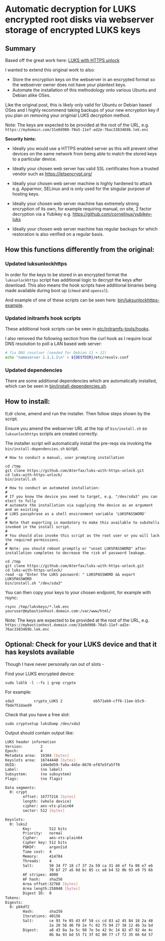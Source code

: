 # Automatic decryption for LUKS encrypted root disks via webserver storage of encrypted LUKS keys

## Summary

Based off the great work here: [LUKS with HTTPS unlock](https://tqdev.com/2023-luks-with-https-unlock)

I wanted to extend this original work to also:

- Store the encryption keys on the webserver in an encrypted format so the webserver owner does not have your plaintext keys.
- Automate the installation of this methodology onto various Ubuntu and Debian alike OSes.

Like the original post, this is likely only valid for Ubuntu or Debian based OSes and I highly recommend taking backups of your new encryption key if you plan on removing your originial LUKS decryption method.

Note: The keys are expected to be provided at the root of the URL, e.g. ``https://mydomain.com/31e0d908-70a5-11ef-ad2e-76ac3383469b.lek.enc``


**Security hints:**

 - Ideally you would use a HTTPS enabled server as this will prevent other devices on the same network from being able to match the stored keys to a particular device.

 - Ideally your chosen web server has valid SSL certificates from a trusted vendor such as https://letsencrypt.org/

 - Ideally your chosen web server machine is highly hardened to attack e.g. Apparmor, SELinux and is only used for the singular purpose of hosting keys.

 - Ideally your chosen web server machine has extremely strong encryption of its own, for example requiring manual, on site, 2 factor decryption via a Yubikey e.g. https://github.com/cornelinux/yubikey-luks

- Ideally your chosen web server machine has regular backups for which restoration is also verified on a regular basis.

## How this functions differently from the original:

### Updated luksunlockhttps

In order for the keys to be stored in an encrypted format the ``luksunlockhttps`` script has additional logic to decrypt the keys after download. This also means the hook scripts have additional binaries being made available during boot up (``chmod`` and ``openssl``).

And example of one of these scripts can be seen here: [bin/luksunlockhttps-example](bin/luksunlockhttps-example).

### Updated initramfs hook scripts

These additional hook scripts can be seen in [etc/initramfs-tools/hooks](etc/initramfs-tools/hooks).

I also removed the following section from the curl hook as I require local DNS resolution to poll a LAN based web server:

```bash
# fix DNS resolver (needed for Debian 11 + 12)
echo "nameserver 1.1.1.1\n" > ${DESTDIR}/etc/resolv.conf
```

### Updated dependencies

There are some additional dependencies which are automatically installed, which can be seen in [bin/install-dependencies.sh](bin/install-dependencies.sh).



## How to install:

tl;dr clone, amend and run the installer. Then follow steps shown by the script.

Ensure you amend the webserver URL at the top of ``bin/install.sh`` so ``luksunlockhttps`` scripts are created correctly.

The installer script will automatically install the pre-reqs via invoking the ``bin/install-dependencies.sh`` script.


    # How to conduct a manual, user prompting installation

    cd /tmp
    git clone https://github.com/Aterfax/luks-with-https-unlock.git
    cd luks-with-https-unlock/
    bin/install.sh

    # How to conduct an automated installation:
    #
    # If you know the device you need to target, e.g. "/dev/sda3" you can elect to fully 
    # automate the installation via supplying the device as an argument and an existing
    # LUKS passphrase as a shell environment variable 'LUKSPASSWORD'
    #
    # Note that exporting is mandatory to make this available to subshells invoked in the install script.
    #
    # You should also invoke this script as the root user or you will lack the required permissions.
    #
    # Note: you should reboot promptly or "unset LUKSPASSWORD" after installation completes to decrease the risk of password leakage.

    cd /tmp
    git clone https://github.com/Aterfax/luks-with-https-unlock.git
    cd luks-with-https-unlock/
    read -sp "Enter the LUKS password: " LUKSPASSWORD && export LUKSPASSWORD
    bin/install.sh "/dev/sda3" 

You can then copy your keys to your chosen endpoint, for example with rsync:

    rsync /tmp/lukskeys/*.lek.enc youruser@mybastionhost.domain.com:/var/www/html/

Note: The keys are expected to be provided at the root of the URL, e.g. ``https://mybastionhost.domain.com/31e0d908-70a5-11ef-ad2e-76ac3383469b.lek.enc``

## Optional: Check for your LUKS device and that it has keyslots available

Though I have never personally ran out of slots -

Find your LUKS encrypted device:

    sudo lsblk -l --fs | grep crypto

For example:

    sda3         crypto_LUKS 2              eb571eb0-cff6-11ee-b5c9-fbde751daed9

Check that you have a free slot:

    sudo cryptsetup luksDump /dev/sda3
    

Output should contain output like:

```bash
LUKS header information
Version:        2
Epoch:          4
Metadata area:  16384 [bytes]
Keyslots area:  16744448 [bytes]
UUID:           1d4e0d59-fa9a-445e-8670-ef87e5fa5ff0
Label:          (no label)
Subsystem:      (no subsystem)
Flags:          (no flags)

Data segments:
  0: crypt
        offset: 16777216 [bytes]
        length: (whole device)
        cipher: aes-xts-plain64
        sector: 512 [bytes]

Keyslots:
  0: luks2
        Key:        512 bits
        Priority:   normal
        Cipher:     aes-xts-plain64
        Cipher key: 512 bits
        PBKDF:      argon2id
        Time cost:  4
        Memory:     414784
        Threads:    4
        Salt:       50 34 f7 18 c7 37 2a 59 ca 31 d4 e7 fa 08 e7 e6 
                    70 b7 27 a5 8d bc 85 cc e8 b4 32 0b 93 e9 75 6b 
        AF stripes: 4000
        AF hash:    sha256
        Area offset:32768 [bytes]
        Area length:258048 [bytes]
        Digest ID:  0
Tokens:
Digests:
  0: pbkdf2
        Hash:       sha256
        Iterations: 40156
        Salt:       ce 93 fe 05 d3 0f 58 cc cd 83 a2 45 84 18 2a 48 
                    2a 20 56 d6 f0 2e fc 02 75 94 27 38 12 4b 3a bd 
        Digest:     a8 d3 8a 3a 5c 98 7e 5e 42 9c 14 82 d7 92 4e 4c 
                    0b 8a 93 bd 55 f1 3f 02 80 77 cf f2 35 66 6d 57
```
